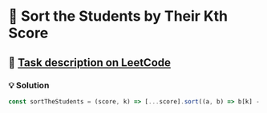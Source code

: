 # 📝 Sort the Students by Their Kth Score

## 🔗 [Task description on LeetCode](https://leetcode.com/problems/sort-the-students-by-their-kth-score/description/)

### 💡 Solution

```javascript
const sortTheStudents = (score, k) => [...score].sort((a, b) => b[k] - a[k]);
```
